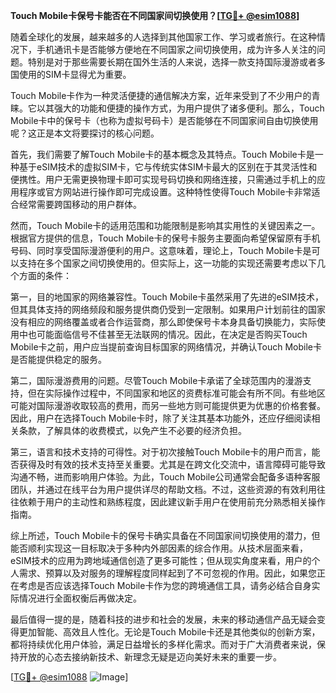 **Touch Mobile卡保号卡能否在不同国家间切换使用？[[TG💪+ @esim1088](https://t.me/s/esim1088)]**

随着全球化的发展，越来越多的人选择到其他国家工作、学习或者旅行。在这种情况下，手机通讯卡是否能够方便地在不同国家之间切换使用，成为许多人关注的问题。特别是对于那些需要长期在国外生活的人来说，选择一款支持国际漫游或者多国使用的SIM卡显得尤为重要。

Touch Mobile卡作为一种灵活便捷的通信解决方案，近年来受到了不少用户的青睐。它以其强大的功能和便捷的操作方式，为用户提供了诸多便利。那么，Touch Mobile卡中的保号卡（也称为虚拟号码卡）是否能够在不同国家间自由切换使用呢？这正是本文将要探讨的核心问题。

首先，我们需要了解Touch Mobile卡的基本概念及其特点。Touch Mobile卡是一种基于eSIM技术的虚拟SIM卡，它与传统实体SIM卡最大的区别在于其灵活性和便携性。用户无需更换物理卡即可实现号码切换和网络连接，只需通过手机上的应用程序或官方网站进行操作即可完成设置。这种特性使得Touch Mobile卡非常适合经常需要跨国移动的用户群体。

然而，Touch Mobile卡的适用范围和功能限制是影响其实用性的关键因素之一。根据官方提供的信息，Touch Mobile卡的保号卡服务主要面向希望保留原有手机号码、同时享受国际漫游便利的用户。这意味着，理论上，Touch Mobile卡是可以支持在多个国家之间切换使用的。但实际上，这一功能的实现还需要考虑以下几个方面的条件：

第一，目的地国家的网络兼容性。Touch Mobile卡虽然采用了先进的eSIM技术，但其具体支持的网络频段和服务提供商仍受到一定限制。如果用户计划前往的国家没有相应的网络覆盖或者合作运营商，那么即使保号卡本身具备切换能力，实际使用中也可能面临信号不佳甚至无法联网的情况。因此，在决定是否购买Touch Mobile卡之前，用户应当提前查询目标国家的网络情况，并确认Touch Mobile卡是否能提供稳定的服务。

第二，国际漫游费用的问题。尽管Touch Mobile卡承诺了全球范围内的漫游支持，但在实际操作过程中，不同国家和地区的资费标准可能会有所不同。有些地区可能对国际漫游收取较高的费用，而另一些地方则可能提供更为优惠的价格套餐。因此，用户在选择Touch Mobile卡时，除了关注其基本功能外，还应仔细阅读相关条款，了解具体的收费模式，以免产生不必要的经济负担。

第三，语言和技术支持的可得性。对于初次接触Touch Mobile卡的用户而言，能否获得及时有效的技术支持至关重要。尤其是在跨文化交流中，语言障碍可能导致沟通不畅，进而影响用户体验。为此，Touch Mobile公司通常会配备多语种客服团队，并通过在线平台为用户提供详尽的帮助文档。不过，这些资源的有效利用往往依赖于用户的主动性和熟练程度，因此建议新手用户在使用前充分熟悉相关操作指南。

综上所述，Touch Mobile卡的保号卡确实具备在不同国家间切换使用的潜力，但能否顺利实现这一目标取决于多种内外部因素的综合作用。从技术层面来看，eSIM技术的应用为跨地域通信创造了更多可能性；但从现实角度来看，用户的个人需求、预算以及对服务的理解程度同样起到了不可忽视的作用。因此，如果您正在考虑是否应该选择Touch Mobile卡作为您的跨境通信工具，请务必结合自身实际情况进行全面权衡后再做决定。

最后值得一提的是，随着科技的进步和社会的发展，未来的移动通信产品无疑会变得更加智能、高效且人性化。无论是Touch Mobile卡还是其他类似的创新方案，都将持续优化用户体验，满足日益增长的多样化需求。而对于广大消费者来说，保持开放的心态去接纳新技术、新理念无疑是迈向美好未来的重要一步。

[[TG💪+ @esim1088](https://t.me/s/esim1088) ![Image](https://i.postimg.cc/4NQfJmqS/Snipaste-2025-05-13-00-14-12.png)]